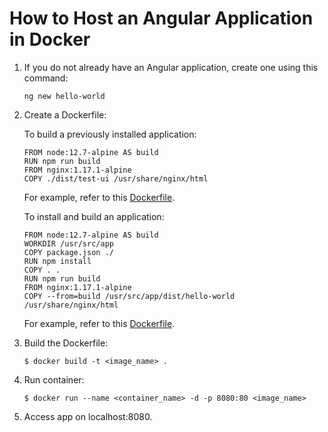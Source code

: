 # How to Host an Angular Application in Docker

1. If you do not already have an Angular application, create one using this command:

    ```ng new hello-world```

1. Create a Dockerfile:

    To build a previously installed application:

    ```
    FROM node:12.7-alpine AS build
    RUN npm run build
    FROM nginx:1.17.1-alpine
    COPY ./dist/test-ui /usr/share/nginx/html
    ```

    For example, refer to this [Dockerfile](../angular_docker/host_in_docker/hello-world/Dockerfile).
    
    To install and build an application:

    ```
    FROM node:12.7-alpine AS build
    WORKDIR /usr/src/app
    COPY package.json ./
    RUN npm install
    COPY . .
    RUN npm run build
    FROM nginx:1.17.1-alpine
    COPY --from=build /usr/src/app/dist/hello-world /usr/share/nginx/html
    ```

    For example, refer to this [Dockerfile](../angular_docker/install_build_in_docker/hello-world/Dockerfile).

1. Build the Dockerfile: 

    ```$ docker build -t <image_name> .```

1. Run container:

    ```$ docker run --name <container_name> -d -p 8080:80 <image_name>```

1. Access app on localhost:8080.
